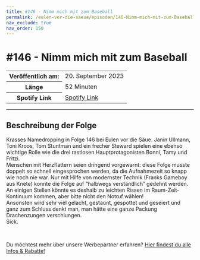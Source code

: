 ```yaml
---
title: #146 - Nimm mich mit zum Baseball
permalink: /eulen-vor-die-saeue/episoden/146-Nimm-mich-mit-zum-Baseball
nav_exclude: true
nav_order: 150
---
```


# #146 - Nimm mich mit zum Baseball
<table class="resp-table dcf-table dcf-table-responsive dcf-table-bordered dcf-table-striped dcf-w-100%">
                    <tbody>
                        <tr>
                            <th scope="row">Veröffentlich am:</th>
                            <td data-label="Veröffentlich am:">20. September 2023</td>
                        </tr>
                        <tr>
                            <th scope="row">Länge </th>
                            <td data-label="Länge ">52 Minuten</td>
                        </tr><tr>
                                <th scope="row">Spotify Link</th>
                                <td data-label="Spotify Link"><a href="https://open.spotify.com/episode/04FoSksKEbCSzBEsFSHSML">Spotify Link</a></td>
                            </tr></tbody>
                </table>

***

## Beschreibung der Folge

<div>
<p>Krasses Namedropping in Folge 146 bei Eulen vor die Säue. Janin Ullmann, Toni Kroos, Tom Stuntman und ein frecher Steward spielen eine ebenso wichtige Rolle wie die drei rastlosen Hauptprotagonisten Bonni, Tamy und Fritzi.<br/>Menschen mit Herzflattern seien dringend vorgewarnt: diese Folge musste doppelt so schnell eingesprochen werden, da die Aufnahmezeit so knapp wie noch nie war. Nur mit Hilfe von modernster Technik (Franks Gameboy aus Knete) konnte die Folge auf “halbwegs verständlich” gedehnt werden. An einigen Stellen könnte es deshalb zu leichten Rissen im Raum-Zeit-Kontinuum kommen, aber bitte nicht den Notruf wählen!<br/>Ansonsten wird sehr viel gelacht, gestaunt, gespottet und geseiert und ganz zum Schluss denkt man, man hätte eine ganze Packung Drachenzungen verschlungen. <br/>Sick.</p><br/><p>Du möchtest mehr über unsere Werbepartner erfahren? <a href="https://linktr.ee/EulenvordieSaeue" rel="nofollow">Hier findest du alle Infos &amp; Rabatte!</a></p>  
</div>

